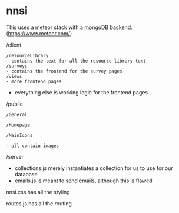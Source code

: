 # nnsi

This uses a meteor stack with a mongoDB backend. (https://www.meteor.com/)

/client

    /resourceLibrary
    - contains the text for all the resource library text
    /surveys
    - contains the frontend for the survey pages
    /views
    - more frontend pages
    
  - everything else is working logic for the frontend pages
  
/public

    /General
  
    /Homepage
  
    /MainIcons
  
    - all contain images

/server
  - collections.js merely instantiates a collection for us to use for our database
  - emails.js is meant to send emails, although this is flawed
  
nnsi.css has all the styling

routes.js has all the routing

  
